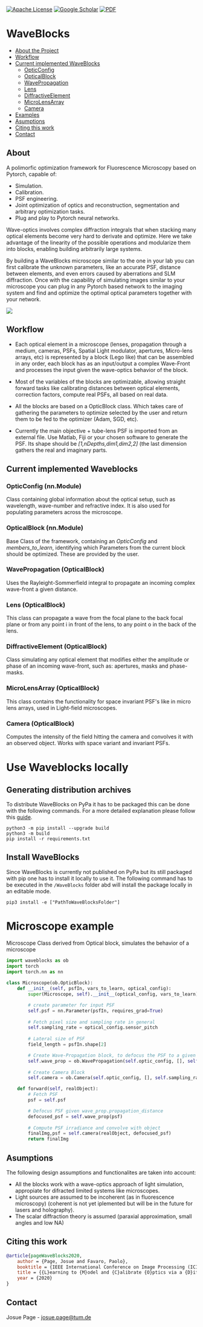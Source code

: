 [![Apache License][license-shield]][license-url]
[![Google Scholar][gs-shield]][gs-url]
[![PDF][arxiv-shield]][arxiv-url]

# WaveBlocks

* [About the Project](#about)
* [Workflow](#workflow)
* [Current implemented WaveBlocks](#current-implemented-waveblocks)
  * [OpticConfig](#opticconfig)
  * [OpticalBlock](#opticalblock)
  * [WavePropagation](#wavepropagation)
  * [Lens](#lens)
  * [DiffractiveElement](#diffractiveelement)
  * [MicroLensArray](#microlensarray)
  * [Camera](#camera)
* [Examples](#microscope-example)
* [Asumptions](#asumptions)
* [Citing this work](#citing-this-work)
* [Contact](#contact)

## About
A polimorfic optimization framework for Fluorescence Microscopy based on Pytorch, capable of:
* Simulation.
* Calibration.
* PSF engineering.
* Joint optimization of optics and reconstruction, segmentation and arbitrary optimization tasks.
* Plug and play to Pytorch neural networks.

Wave-optics involves complex diffraction integrals that when stacking many optical elements become very hard to derivate and optimize. Here we take advantage of the linearity of the possible operations and modularize them into blocks, enabling building arbitrarily large systems.

By building a WaveBlocks microscope similar to the one in your lab you can first calibrate the unknown parameters, like an accurate PSF, distance between elements, and even errors caused by aberrations and SLM diffraction. Once with the capability of simulating images similar to your microscope you can plug in any Pytorch based network to the imaging system and find and optimize the optimal optical parameters together with your network.

<img src="images/WBMicro_img.jpg">

## Workflow
* Each optical element in a microscope (lenses, propagation through a medium, cameras, PSFs, Spatial Light modulator, apertures, Micro-lens arrays, etc) is represented by a block (Lego like) that can be assembled in any order, each block has as an input/output a complex Wave-Front and processes the input given the wave-optics behavior of the block.

* Most of the variables of the blocks are optimizable, allowing straight forward tasks like calibrating distances between optical elements, correction factors, compute real PSFs, all based on real data. 

* All the blocks are based on a OpticBlock class. Which takes care of gathering the parameters to optimize selected by the user and return them to be fed to the optimizer (Adam, SGD, etc).

* Currently the main objective + tube-lens PSF is imported from an external file. Use Matlab, Fiji or your chosen software to generate the PSF. Its shape should be *[1,nDepths,dim1,dim2,2]* (the last dimension gathers the real and imaginary parts.

## Current implemented Waveblocks
### OpticConfig (nn.Module)
Class containing global information about the optical setup, such as wavelength, wave-number and refractive index. It is also used for populating parameters across the microscope.
    
### OpticalBlock (nn.Module)
Base Class of the framework, containing an *OpticConfig* and *members_to_learn*, identifying which Parameters from the current block should be optimized. These are provided by the user.
### WavePropagation (OpticalBlock)
Uses the Rayleight-Sommerfield integral to propagate an incoming complex wave-front a given distance.
### Lens (OpticalBlock)
This class can propagate a wave from the focal plane to the back focal plane or from any point i in front of the lens, to any point o in the back of the lens.
### DiffractiveElement (OpticalBlock)
Class simulating any optical element that modifies either the amplitude or phase of an incoming wave-front, such as: apertures, masks and phase-masks.
### MicroLensArray (OpticalBlock)
This class contains the functionality for space invariant PSF's like in micro lens arrays, used in Light-field microscopes.
### Camera (OpticalBlock)
Computes the intensity of the field hitting the camera and convolves it with an observed object. Works with space variant and invariant PSFs.

# Use Waveblocks locally
## Generating distribution archives
To distribute WaveBlocks on PyPa it has to be packaged this can be done with the following commands. For a more detailed explanation please follow this [guide](https://packaging.python.org/tutorials/packaging-projects/).
```
python3 -m pip install --upgrade build
python3 -m build
pip install -r requirements.txt
```

## Install WaveBlocks
Since WaveBlocks is currently not published on PyPa but its still packaged with pip one has to install it locally to use it. The following command has to be executed in the `/WaveBlocks` folder abd will install the package locally in an editable mode.  
```
pip3 install -e ["PathToWaveBlocksFolder"]
```

# Microscope example
Microscope Class derived from Optical block, simulates the behavior of a microscope
```python
import waveblocks as ob
import torch
import torch.nn as nn
    
class Microscope(ob.OpticBlock):
    def __init__(self, psfIn, vars_to_learn, optical_config):
        super(Microscope, self).__init__(optical_config, vars_to_learn)

        # create parameter for input PSF
        self.psf = nn.Parameter(psfIn, requires_grad=True)
        
        # Fetch pixel size and sampling rate in general
        self.sampling_rate = optical_config.sensor_pitch
        
        # Lateral size of PSF
        field_length = psfIn.shape[2]

        # Create Wave-Propagation block, to defocus the PSF to a given depth
        self.wave_prop = ob.WavePropagation(self.optic_config, [], self.sampling_rate, optical_config.minDefocus, field_length)
        
        # Create Camera Block
        self.camera = ob.Camera(self.optic_config, [], self.sampling_rate)

    def forward(self, realObject):
        # Fetch PSF
        psf = self.psf

        # Defocus PSF given wave_prop.propagation_distance
        defocused_psf = self.wave_prop(psf)
        
        # Compute PSF irradiance and convolve with object
        finalImg,psf = self.camera(realObject, defocused_psf)
        return finalImg
```

## Asumptions
The following design assumptions and functionalites are taken into account:
* All the blocks work with a wave-optics approach of light simulation, appropiate for difracted limited systems like microscopes.
* Light sources are assumed to be incoherent (as in fluorescence microscopy) (coherent is not yet iplemented but will be in the future for lasers and holography).
* The scalar diffraction theory is assumed (paraxial approximation, small angles and low NA)

## Citing this work
```bibtex
@article{pageWaveBlocks2020,
    author = {Page, Josue and Favaro, Paolo},
    booktitle = {IEEE International Conference on Image Processing (ICIP)},
    title = {{L}earning to {M}odel and {C}alibrate {O}ptics via a {D}ifferentiable {W}ave {O}ptics {S}imulator},
    year = {2020}
}
```
## Contact
Josue Page - josue.page@tum.de

[forks-shield]: https://img.shields.io/github/forks/othneildrew/Best-README-Template.svg?style=flat-square
[forks-url]: https://github.com/pvjosue/WaveBlocks/network/members
[stars-shield]: https://img.shields.io/github/stars/othneildrew/Best-README-Template.svg?style=flat-square
[stars-url]: https://github.com/pvjosue/WaveBlocks/stargazers
[issues-shield]: https://img.shields.io/github/issues/othneildrew/Best-README-Template.svg?style=flat-square
[issues-url]: https://github.com/pvjosue/WaveBlocks/issues
[license-shield]: https://img.shields.io/github/license/othneildrew/Best-README-Template.svg?style=flat-square
[license-url]: https://github.com/pvjosue/WaveBlocks/blob/master/LICENSE
[gs-shield]: https://img.shields.io/badge/-GoogleScholar-black.svg?style=flat-square&logo=google-scholar&colorB=555
[gs-url]: https://scholar.google.com/citations?user=5WfCRjQAAAAJ&hl=en
[product-screenshot]: images/screenshot.png
[arxiv-shield]: https://img.shields.io/badge/-PDF-black.svg?style=flat-square&logo=arXiv&colorB=555
[arxiv-url]: https://arxiv.org/abs/2005.08562
